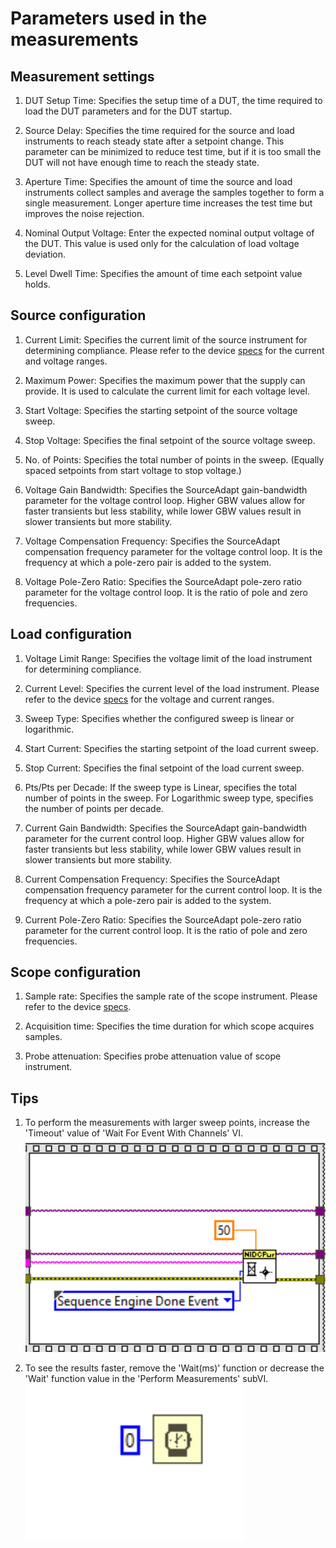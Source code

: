 # Parameters used in the measurements

## Measurement settings

1. DUT Setup Time:
   Specifies the setup time of a DUT, the time required to load the DUT parameters and for the DUT startup.

2. Source Delay:
   Specifies the time required for the source and load instruments to reach steady state after a setpoint change. This parameter can be minimized to reduce test time, but if it is too small the DUT will not have enough time to reach the steady state.

3. Aperture Time:
   Specifies the amount of time the source and load instruments collect samples and average the samples together to form a single measurement. Longer aperture time increases the test time but improves the noise rejection.

4. Nominal Output Voltage:
   Enter the expected nominal output voltage of the DUT. This value is used only for the calculation of load voltage deviation.

5. Level Dwell Time:
   Specifies the amount of time each setpoint value holds.

## Source configuration

1. Current Limit:
   Specifies the current limit of the source instrument for determining compliance. Please refer to the device [specs](https://www.ni.com/docs/en-US/bundle/pxie-4151-specs/page/specs.html) for the current and voltage ranges.
   
2. Maximum Power:
   Specifies the maximum power that the supply can provide. It is used to calculate the current limit for each voltage level.
   
3. Start Voltage:
   Specifies the starting setpoint of the source voltage sweep.

4. Stop Voltage:
   Specifies the final setpoint of the source voltage sweep.
   
5. No. of Points:
   Specifies the total number of points in the sweep. (Equally spaced setpoints from start voltage to stop voltage.)

6. Voltage Gain Bandwidth:
   Specifies the SourceAdapt gain-bandwidth parameter for the voltage control loop. 
   Higher GBW values allow for faster transients but less stability, while lower GBW values result in slower transients but more stability.

7. Voltage Compensation Frequency:
   Specifies the SourceAdapt compensation frequency parameter for the voltage control loop. It is the frequency at which a pole-zero pair is added to the system.

8. Voltage Pole-Zero Ratio:
   Specifies the SourceAdapt pole-zero ratio parameter for the voltage control loop. It is the ratio of pole and zero frequencies.

## Load configuration

1. Voltage Limit Range:
  Specifies the voltage limit of the load instrument for determining compliance. 
  
2. Current Level:
  Specifies the current level of the load instrument. Please refer to the device [specs](https://www.ni.com/docs/en-US/bundle/pxie-4051-specs/page/specs.html) for the voltage and current ranges.
  
3. Sweep Type: 
  Specifies whether the configured sweep is linear or logarithmic.
  
4. Start Current:
   Specifies the starting setpoint of the load current sweep.
   
5. Stop Current:
   Specifies the final setpoint of the load current sweep.
   
6. Pts/Pts per Decade: 
   If the sweep type is Linear, specifies the total number of points in the sweep. For Logarithmic sweep type, specifies the number of points per decade.

7. Current Gain Bandwidth:
   Specifies the SourceAdapt gain-bandwidth parameter for the current control loop. 
   Higher GBW values allow for faster transients but less stability, while lower GBW values result in slower transients but more stability.

8. Current Compensation Frequency:
   Specifies the SourceAdapt compensation frequency parameter for the current control loop. It is the frequency at which a pole-zero pair is added to the system.

9. Current Pole-Zero Ratio:
    Specifies the SourceAdapt pole-zero ratio parameter for the current control loop. It is the ratio of pole and zero frequencies.

## Scope configuration

1. Sample rate:
   Specifies the sample rate of the scope instrument. Please refer to the device [specs](https://www.ni.com/docs/en-US/bundle/pxi-5122-specs/page/specs.html).

2. Acquisition time:
   Specifies the time duration for which scope acquires samples.

3. Probe attenuation:
   Specifies probe attenuation value of scope instrument.

## Tips

1. To perform the measurements with larger sweep points, increase the 'Timeout' value of 'Wait For Event With Channels' VI.
   ![Timeout value](../meas-images/increase-timeout.png)
   
2. To see the results faster, remove the 'Wait(ms)' function or decrease the 'Wait' function value in the 'Perform Measurements' subVI.
   ![Wait function value](../meas-images/decrease-wait-value.png)





